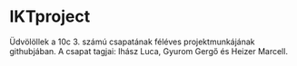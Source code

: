 # IKTproject
Üdvölöllek a 10c 3. számú csapatának féléves projektmunkájának githubjában. A csapat tagjai: Ihász Luca, Gyurom Gergő és Heizer Marcell.
